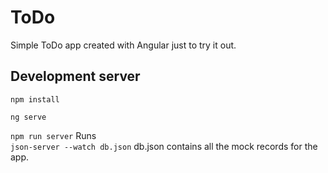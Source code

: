# ToDo
Simple ToDo app created with Angular just to try it out.

## Development server

`npm install`

`ng serve` 

`npm run server`
Runs  
`json-server --watch db.json`
db.json contains all the mock records for the app.

